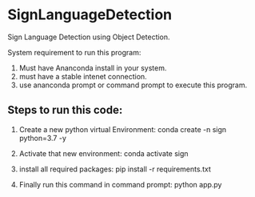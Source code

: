 # SignLanguageDetection
Sign Language Detection using Object Detection.

System requirement to run this program:
1. Must have Ananconda install in your system.
2. must have a stable intenet connection.
3. use ananconda prompt or command prompt to execute this program.

## Steps to run this code:
1. Create a new python virtual Environment:
   conda create -n sign python=3.7 -y
   
3. Activate that new environment:
   conda activate sign
   
4. install all required packages:
   pip install -r requirements.txt
   
6. Finally run this command in command prompt:
   python app.py
